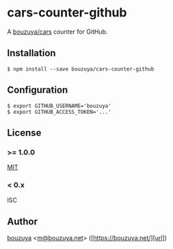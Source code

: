 # cars-counter-github

A [bouzuya/cars][] counter for GitHub.

## Installation

```
$ npm install --save bouzuya/cars-counter-github
```

## Configuration

```
$ export GITHUB_USERNAME='bouzuya'
$ export GITHUB_ACCESS_TOKEN='...'
```

## License

### >= 1.0.0

[MIT](LICENSE)

### < 0.x

ISC

## Author

[bouzuya][user] &lt;[m@bouzuya.net][email]&gt; ([https://bouzuya.net/][url])

[user]: https://github.com/bouzuya
[email]: mailto:m@bouzuya.net
[url]: https://bouzuya.net/
[bouzuya/cars]: https://github.com/bouzuya/cars
